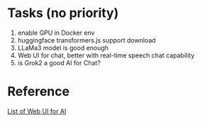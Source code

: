 # Tasks (no priority)
1. enable GPU in Docker env
2. huggingface transformers.js support download 
3. LLaMa3 model is good enough 
4. Web UI for chat, better with real-time speech chat capability 
5. is Grok2 a good AI for Chat?


# Reference 
[List of Web UI for AI](https://www.reddit.com/r/LocalLLaMA/comments/1847qt6/llm_webui_recommendations/)